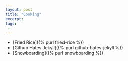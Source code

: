 ```yaml
---
layout: post
title: "Cooking"
excerpt:
tags:
 -
---
```


* [Fried Rice]({% purl fried-rice %})
* [Github Hates Jekyll]({% purl github-hates-jekyll %})
* [Snowboarding]({% purl snowboarding %})
